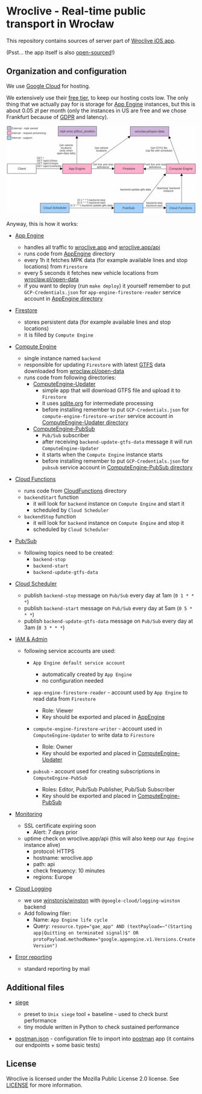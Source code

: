 # Wroclive - Real-time public transport in Wrocław

This repository contains sources of server part of [Wroclive iOS app](https://www.wroclive.app).

(Psst… the app itself is also [open-sourced](https://github.com/LiarPrincess/Wroclive-client)!)

## Organization and configuration

We use [Google Cloud](https://cloud.google.com/) for hosting.

We extensively use their [free tier](https://cloud.google.com/free), to keep our hosting costs low. The only thing that we actually pay for is storage for [App Engine](https://cloud.google.com/appengine) instances, but this is about 0.05 zł per month (only the instances in US are free and we chose Frankfurt because of [GDPR](https://ec.europa.eu/info/law/law-topic/data-protection/eu-data-protection-rules_en) and latency).

![GCP scheme](./Assets/GCP.svg)

Anyway, this is how it works:

- [App Engine](https://cloud.google.com/appengine)
  - handles all traffic to [wroclive.app](https://wroclive.app/) and [wroclive.app/api](https://wroclive.app/api)
  - runs code from [AppEngine](AppEngine) directory
  - every 1h it fetches MPK data (for example available lines and stop locations) from `Firestore`
  - every 5 seconds it fetches new vehicle locations from [wroclaw.pl/open-data](https://www.wroclaw.pl/open-data/)
  - if you want to deploy (run `make deploy`) it yourself remember to put `GCP-Credentials.json` for `app-engine-firestore-reader` service account in [AppEngine directory](AppEngine)

- [Firestore](https://cloud.google.com/firestore)
  - stores persistent data (for example available lines and stop locations)
  - it is filled by `Compute Engine`

- [Compute Engine](https://cloud.google.com/compute)
  - single instance named `backend`
  - responsible for updating `Firestore` with latest [GTFS](https://developers.google.com/transit/gtfs) data downloaded from [wroclaw.pl/open-data](https://www.wroclaw.pl/open-data/)
  - runs code from following directories:
    - [ComputeEngine-Updater](ComputeEngine-Updater)
      - simple app that will download GTFS file and upload it to `Firestore`
      - it uses [sqlite.org](https://www.sqlite.org/index.html) for intermediate processing
      - before installing remember to put `GCP-Credentials.json` for `compute-engine-firestore-writer` service account in [ComputeEngine-Updater directory](ComputeEngine-Updater)
    - [ComputeEngine-PubSub](ComputeEngine-PubSub)
      - `Pub/Sub` subscriber
      - after receiving `backend-update-gtfs-data` message it will run `ComputeEngine-Updater`
      - it starts when the `Compute Engine` instance starts
      - before installing remember to put `GCP-Credentials.json` for `pubsub` service account in [ComputeEngine-PubSub directory](ComputeEngine-PubSub)

- [Cloud Functions](https://cloud.google.com/functions)
  - runs code from [CloudFunctions](CloudFunctions) directory
  - `backendStart` function
    - it will look for `backend` instance on `Compute Engine` and start it
    - scheduled by `Cloud Scheduler`
  - `backendStop` function
    - it will look for `backend` instance on `Compute Engine` and stop it
    - scheduled by `Cloud Scheduler`

- [Pub/Sub](https://cloud.google.com/pubsub)
  - following topics need to be created:
    - `backend-stop`
    - `backend-start`
    - `backend-update-gtfs-data`

- [Cloud Scheduler](https://cloud.google.com/scheduler)
  - publish `backend-stop` message on `Pub/Sub` every day at 1am (`0 1 * * *`)
  - publish `backend-start` message on `Pub/Sub` every day at 5am (`0 5 * * *`)
  - publish `backend-update-gtfs-data` message on `Pub/Sub` every day at 3am (`0 3 * * *`)

- [IAM & Admin](https://cloud.google.com/iam)
  - following service accounts are used:

    - `App Engine default service account`
      - automatically created by `App Engine`
      - no configuration needed

    - `app-engine-firestore-reader` - account used by `App Engine` to read data from `Firestore`
      - Role: Viewer
      - Key should be exported and placed in [AppEngine](AppEngine)

    - `compute-engine-firestore-writer` - account used in `ComputeEngine-Updater` to write data to `Firestore`
      - Role: Owner
      - Key should be exported and placed in [ComputeEngine-Updater](ComputeEngine-Updater)

    - `pubsub` - account used for creating subscriptions in `ComputeEngine-PubSub`
      - Roles: Editor, Pub/Sub Publisher, Pub/Sub Subscriber
      - Key should be exported and placed in [ComputeEngine-PubSub](ComputeEngine-PubSub)


- [Monitoring](https://cloud.google.com/service-monitoring)
  - SSL certificate expiring soon
    - Alert: 7 days prior
  - uptime check on wroclive.app/api (this will also keep our `App Engine` instance alive)
    - protocol: HTTPS
    - hostname: wroclive.app
    - path: api
    - check frequency: 10 minutes
    - regions: Europe

- [Cloud Logging](https://cloud.google.com/logging)
  - we use [winstonjs/winston](https://github.com/winstonjs/winston) with `@google-cloud/logging-winston` backend
  - Add following filer:
    - Name: `App Engine life cycle`
    - Query: `resource.type="gae_app" AND (textPayload=~"(Starting app|Quitting on terminated signal)$" OR protoPayload.methodName="google.appengine.v1.Versions.CreateVersion")`

- [Error reporting](https://cloud.google.com/error-reporting)
  - standard reporting by mail

## Additional files

- [siege](siege)
  - preset to `Unix siege` tool + baseline - used to check burst performance
  - tiny module written in Python to check sustained performance

- [postman.json](postman.json) - configuration file to import into [postman](https://www.postman.com) app (it contains our endpoints + some basic tests)

## License

Wroclive is licensed under the Mozilla Public License 2.0 license.
See [LICENSE](LICENSE) for more information.
